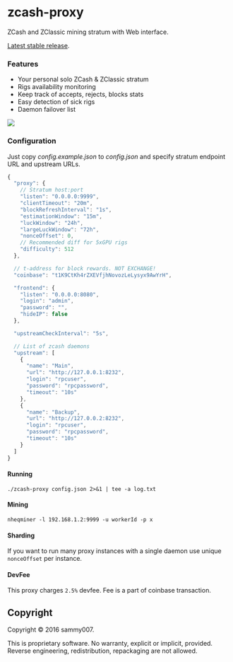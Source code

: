 # zcash-proxy

ZCash and ZClassic mining stratum with Web interface.

[Latest stable release](https://github.com/sammy007/zcash-proxy/releases).

### Features

* Your personal solo ZCash & ZClassic stratum
* Rigs availability monitoring
* Keep track of accepts, rejects, blocks stats
* Easy detection of sick rigs
* Daemon failover list

![](https://cdn.pbrd.co/images/2chfdJzhD.png)

### Configuration

Just copy *config.example.json* to *config.json* and specify stratum endpoint URL and upstream URLs.

```javascript
{
  "proxy": {
    // Stratum host:port
    "listen": "0.0.0.0:9999",
    "clientTimeout": "20m",
    "blockRefreshInterval": "1s",
    "estimationWindow": "15m",
    "luckWindow": "24h",
    "largeLuckWindow": "72h",
    "nonceOffset": 0,
    // Recommended diff for 5xGPU rigs
    "difficulty": 512
  },

  // t-address for block rewards. NOT EXCHANGE!
  "coinbase": "t1K9CtKh4rZXEVfjhNovozLeLysyx9AwYrH",

  "frontend": {
    "listen": "0.0.0.0:8080",
    "login": "admin",
    "password": "",
    "hideIP": false
  },

  "upstreamCheckInterval": "5s",

  // List of zcash daemons
  "upstream": [
    {
      "name": "Main",
      "url": "http://127.0.0.1:8232",
      "login": "rpcuser",
      "password": "rpcpassword",
      "timeout": "10s"
    },
    {
      "name": "Backup",
      "url": "http://127.0.0.2:8232",
      "login": "rpcuser",
      "password": "rpcpassword",
      "timeout": "10s"
    }
  ]
}
```

#### Running

    ./zcash-proxy config.json 2>&1 | tee -a log.txt

#### Mining

    nheqminer -l 192.168.1.2:9999 -u workerId -p x

#### Sharding

If you want to run many proxy instances with a single daemon use unique `nonceOffset` per instance.

#### DevFee

This proxy charges `2.5%` devfee. Fee is a part of coinbase transaction.

## Copyright

Copyright &copy; 2016 sammy007.

This is proprietary software. No warranty, explicit or implicit, provided. Reverse engineering, redistribution, repackaging are not allowed.
